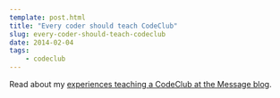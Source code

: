 ```yaml
---
template: post.html
title: "Every coder should teach CodeClub"
slug: every-coder-should-teach-codeclub
date: 2014-02-04
tags:
    - codeclub
---
```

Read about my [experiences teaching a CodeClub at the Message blog](http://www.message.co.uk/every-coder-should-teach-codeclub).